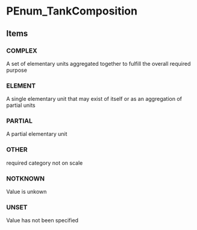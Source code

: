 # PEnum_TankComposition


<!-- end of short definition -->
## Items

### COMPLEX
A set of elementary units aggregated together to fulfill the overall required purpose

### ELEMENT
A single elementary unit that may exist of itself or as an aggregation of partial units

### PARTIAL
A partial elementary unit

### OTHER
required category not on scale

### NOTKNOWN
Value is unkown

### UNSET
Value has not been specified
